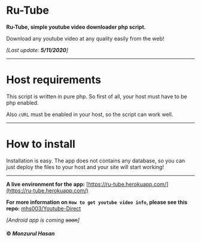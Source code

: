 # Ru-Tube
**Ru-Tube, simple youtube video downloader php script.**

Download any youtube video at any quality easily from the web!

*[Last update: **5/11/2020**]*

---

# Host requirements
This script is written in pure php. So first of all, your host must have to be php enabled.

Also <code>cURL</code> must be enabled in your host, so the script can work well.
 
---

# How to install
Installation is easy. The app does not contains any database, so you can just deploy the files to your host and your site will start working!

---

**A live environment for the app:**
[https://ru-tube.herokuapp.com/](https://ru-tube.herokuapp.com/)

**For more information on ``How to get youtube video info``, please see this repo:** [mhs003/Youtube-Direct](https://github.com/mhs003/Youtube-Direct)

*[Android app is coming ~~soon~~]*

#### © *Monzurul Hasan*
